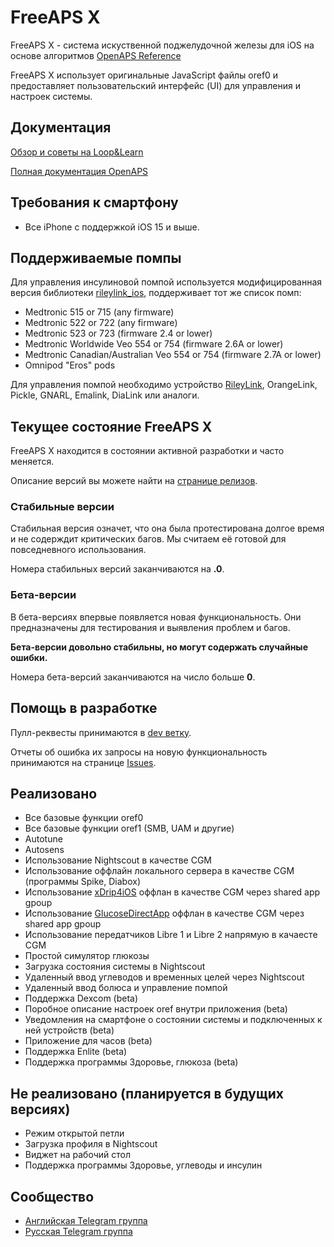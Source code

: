 # FreeAPS X

FreeAPS X - система искуственной поджелудочной железы для iOS на основе алгоритмов [OpenAPS Reference](https://github.com/openaps/oref0)

FreeAPS X использует оригинальные JavaScript файлы oref0 и предоставляет пользовательский интерфейс (UI) для управления и настроек системы.

## Документация

[Обзор и советы на Loop&Learn](https://www.loopandlearn.org/freeaps-x/)

[Полная документация OpenAPS](https://openaps.readthedocs.io/en/latest/)

## Требования к смартфону

- Все iPhone с поддержкой iOS 15 и выше.

## Поддерживаемые помпы

Для управления инсулиновой помпой используется модифицированная версия библиотеки [rileylink_ios](https://github.com/ps2/rileylink_ios), поддерживает тот же список помп:

- Medtronic 515 or 715 (any firmware)
- Medtronic 522 or 722 (any firmware)
- Medtronic 523 or 723 (firmware 2.4 or lower)
- Medtronic Worldwide Veo 554 or 754 (firmware 2.6A or lower)
- Medtronic Canadian/Australian Veo 554 or 754 (firmware 2.7A or lower)
- Omnipod "Eros" pods

Для управления помпой необходимо устройство [RileyLink](https://getrileylink.org), OrangeLink, Pickle, GNARL, Emalink, DiaLink или аналоги.

## Текущее состояние FreeAPS X

FreeAPS X находится в состоянии активной разработки и часто меняется.

Описание версий вы можете найти на [странице релизов](https://github.com/ivalkou/freeaps/releases).

### Стабильные версии

Стабильная версия означет, что она была протестирована долгое время и не содерждит критических багов. Мы считаем её готовой для повседневного использования.

Номера стабильных версий заканчиваются на **.0**.

### Бета-версии

В бета-версиях впервые появляется новая функциональность. Они предназначены для тестирования и выявления проблем и багов.

**Бета-версии довольно стабильны, но могут содержать случайные ошибки.**

Номера бета-версий заканчиваются на число больше **0**.

## Помощь в разработке

Пулл-реквесты принимаются в [dev ветку](https://github.com/ivalkou/freeaps/tree/dev).

Отчеты об ошибка их запросы на новую функциональность принимаются на странице [Issues](https://github.com/ivalkou/freeaps/issues).

## Реализовано

- Все базовые функции oref0
- Все базовые функции oref1 (SMB, UAM и другие)
- Autotune
- Autosens
- Использование Nightscout в качестве CGM
- Использование оффлайн локального сервера в качестве CGM (программы Spike, Diabox)
- Использование [xDrip4iOS](https://github.com/JohanDegraeve/xdripswift) оффлан в качестве CGM через shared app gpoup
- Использование [GlucoseDirectApp](https://github.com/creepymonster/GlucoseDirectApp) оффлан в качестве CGM через shared app gpoup
- Использование передатчиков Libre 1 и Libre 2 напрямую в качаесте CGM
- Простой симулятор глюкозы
- Загрузка состояния системы в Nightscout
- Удаленный ввод углеводов и временных целей через Nightscout
- Удаленный ввод болюса и управление помпой
- Поддержка Dexcom (beta)
- Поробное описание настроек oref внутри приложения (beta)
- Уведомления на смартфоне о состоянии системы и подключенных к ней устройств (beta)
- Приложение для часов (beta)
- Поддержка Enlite (beta)
- Поддержка программы Здоровье, глюкоза (beta)

## Не реализовано (планируется в будущих версиях)

- Режим открытой петли
- Загрузка профиля в Nightscout
- Виджет на рабочий стол
- Поддержка программы Здоровье, углеводы и инсулин

## Сообщество

- [Английская Telegram группа](https://t.me/freeapsx_eng)
- [Русская Telegram группа](https://t.me/freeapsx)
